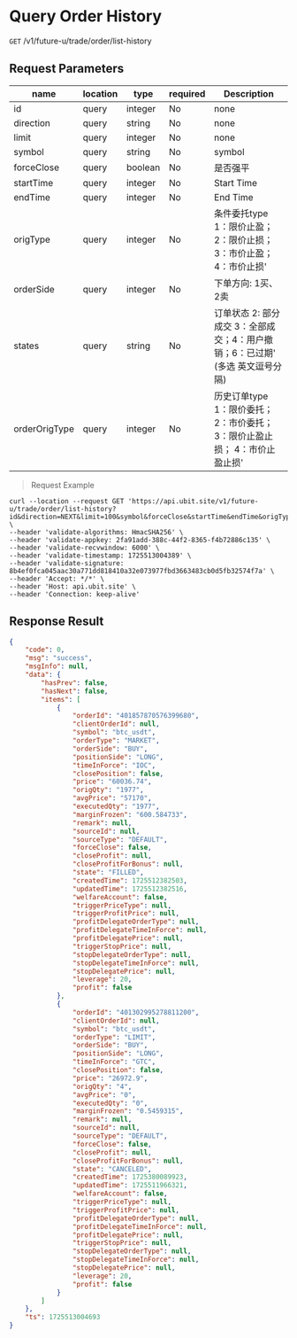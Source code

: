 # Query Order History

`GET` /v1/future-u/trade/order/list-history

## Request Parameters

| name          | location  | type    | required | Description                                   |
| ------------- | ----- | ------- | ---- |-----------------------------------------------|
| id            | query | integer | No   | none                                          |
| direction     | query | string  | No   | none                                          |
| limit         | query | integer | No   | none                                          |
| symbol        | query | string  | No   | symbol                                        |
| forceClose    | query | boolean | No   | 是否强平                                          |
| startTime     | query | integer | No   | Start Time                                    |
| endTime       | query | integer | No   | End Time                                      |
| origType      | query | integer | No   | 条件委托type 1：限价止盈；2：限价止损；3：市价止盈；4：市价止损'         |
| orderSide     | query | integer | No   | 下单方向: 1买、2卖                                   |
| states        | query | string  | No   | 订单状态 2: 部分成交 3：全部成交；4：用户撤销；6：已过期' (多选 英文逗号分隔) |
| orderOrigType | query | integer | No   | 历史订单type  1：限价委托； 2：市价委托； 3：限价止盈止损； 4：市价止盈止损' |

> Request Example

```shell
curl --location --request GET 'https://api.ubit.site/v1/future-u/trade/order/list-history?id&direction=NEXT&limit=100&symbol&forceClose&startTime&endTime&origType&orderSide&states&orderOrigType' \
--header 'validate-algorithms: HmacSHA256' \
--header 'validate-appkey: 2fa91add-388c-44f2-8365-f4b72886c135' \
--header 'validate-recvwindow: 6000' \
--header 'validate-timestamp: 1725513004389' \
--header 'validate-signature: 8b4ef0fca045aac30a771dd818410a32e073977fbd3663483cb0d5fb32574f7a' \
--header 'Accept: */*' \
--header 'Host: api.ubit.site' \
--header 'Connection: keep-alive'
```

## Response Result

```json
{
    "code": 0,
    "msg": "success",
    "msgInfo": null,
    "data": {
        "hasPrev": false,
        "hasNext": false,
        "items": [
            {
                "orderId": "401857870576399680",
                "clientOrderId": null,
                "symbol": "btc_usdt",
                "orderType": "MARKET",
                "orderSide": "BUY",
                "positionSide": "LONG",
                "timeInForce": "IOC",
                "closePosition": false,
                "price": "60036.74",
                "origQty": "1977",
                "avgPrice": "57170",
                "executedQty": "1977",
                "marginFrozen": "600.584733",
                "remark": null,
                "sourceId": null,
                "sourceType": "DEFAULT",
                "forceClose": false,
                "closeProfit": null,
                "closeProfitForBonus": null,
                "state": "FILLED",
                "createdTime": 1725512382503,
                "updatedTime": 1725512382516,
                "welfareAccount": false,
                "triggerPriceType": null,
                "triggerProfitPrice": null,
                "profitDelegateOrderType": null,
                "profitDelegateTimeInForce": null,
                "profitDelegatePrice": null,
                "triggerStopPrice": null,
                "stopDelegateOrderType": null,
                "stopDelegateTimeInForce": null,
                "stopDelegatePrice": null,
                "leverage": 20,
                "profit": false
            },
            {
                "orderId": "401302995278811200",
                "clientOrderId": null,
                "symbol": "btc_usdt",
                "orderType": "LIMIT",
                "orderSide": "BUY",
                "positionSide": "LONG",
                "timeInForce": "GTC",
                "closePosition": false,
                "price": "26972.9",
                "origQty": "4",
                "avgPrice": "0",
                "executedQty": "0",
                "marginFrozen": "0.5459315",
                "remark": null,
                "sourceId": null,
                "sourceType": "DEFAULT",
                "forceClose": false,
                "closeProfit": null,
                "closeProfitForBonus": null,
                "state": "CANCELED",
                "createdTime": 1725380089923,
                "updatedTime": 1725511966321,
                "welfareAccount": false,
                "triggerPriceType": null,
                "triggerProfitPrice": null,
                "profitDelegateOrderType": null,
                "profitDelegateTimeInForce": null,
                "profitDelegatePrice": null,
                "triggerStopPrice": null,
                "stopDelegateOrderType": null,
                "stopDelegateTimeInForce": null,
                "stopDelegatePrice": null,
                "leverage": 20,
                "profit": false
            }
        ]
    },
    "ts": 1725513004693
}
```

